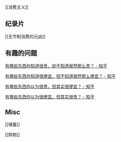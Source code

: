 



[[消费主义]]

## 纪录片

[[无节制消费的元凶]]



## 有趣的问题


[有哪些东西你知道很贵，却不知道居然那么贵？ - 知乎](https://www.zhihu.com/question/66515446)

[有哪些东西你知道很便宜，但不知道居然那么便宜？ - 知乎](https://www.zhihu.com/question/66563844)

[有哪些东西你以为很贵，但其实很便宜？ - 知乎](https://www.zhihu.com/question/66740379)

[有哪些东西你以为很便宜，但其实很贵？ - 知乎](https://www.zhihu.com/question/66740340)



## Misc

[[储蓄]]

[[购物]]


